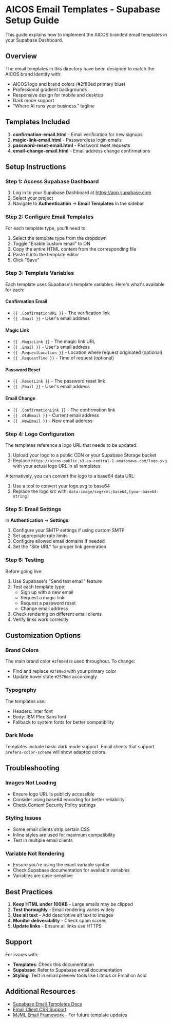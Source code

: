 # AICOS Email Templates - Supabase Setup Guide

This guide explains how to implement the AICOS branded email templates in your Supabase Dashboard.

## Overview

The email templates in this directory have been designed to match the AICOS brand identity with:
- AICOS logo and brand colors (#2f80ed primary blue)
- Professional gradient backgrounds
- Responsive design for mobile and desktop
- Dark mode support
- "Where AI runs your business." tagline

## Templates Included

1. **confirmation-email.html** - Email verification for new signups
2. **magic-link-email.html** - Passwordless login emails
3. **password-reset-email.html** - Password reset requests
4. **email-change-email.html** - Email address change confirmations

## Setup Instructions

### Step 1: Access Supabase Dashboard

1. Log in to your Supabase Dashboard at https://app.supabase.com
2. Select your project
3. Navigate to **Authentication** → **Email Templates** in the sidebar

### Step 2: Configure Email Templates

For each template type, you'll need to:

1. Select the template type from the dropdown
2. Toggle "Enable custom email" to ON
3. Copy the entire HTML content from the corresponding file
4. Paste it into the template editor
5. Click "Save"

### Step 3: Template Variables

Each template uses Supabase's template variables. Here's what's available for each:

#### Confirmation Email
- `{{ .ConfirmationURL }}` - The verification link
- `{{ .Email }}` - User's email address

#### Magic Link
- `{{ .MagicLink }}` - The magic link URL
- `{{ .Email }}` - User's email address
- `{{ .RequestLocation }}` - Location where request originated (optional)
- `{{ .RequestTime }}` - Time of request (optional)

#### Password Reset
- `{{ .ResetLink }}` - The password reset link
- `{{ .Email }}` - User's email address

#### Email Change
- `{{ .ConfirmationLink }}` - The confirmation link
- `{{ .OldEmail }}` - Current email address
- `{{ .NewEmail }}` - New email address

### Step 4: Logo Configuration

The templates reference a logo URL that needs to be updated:

1. Upload your logo to a public CDN or your Supabase Storage bucket
2. Replace `https://aicos-public.s3.eu-central-1.amazonaws.com/logo.svg` with your actual logo URL in all templates

Alternatively, you can convert the logo to a base64 data URL:
1. Use a tool to convert your logo.svg to base64
2. Replace the logo src with: `data:image/svg+xml;base64,[your-base64-string]`

### Step 5: Email Settings

In **Authentication** → **Settings**:

1. Configure your SMTP settings if using custom SMTP
2. Set appropriate rate limits
3. Configure allowed email domains if needed
4. Set the "Site URL" for proper link generation

### Step 6: Testing

Before going live:

1. Use Supabase's "Send test email" feature
2. Test each template type:
   - Sign up with a new email
   - Request a magic link
   - Request a password reset
   - Change email address
3. Check rendering on different email clients
4. Verify links work correctly

## Customization Options

### Brand Colors
The main brand color `#2f80ed` is used throughout. To change:
- Find and replace `#2f80ed` with your primary color
- Update hover state `#2570dd` accordingly

### Typography
The templates use:
- Headers: Inter font
- Body: IBM Plex Sans font
- Fallback to system fonts for better compatibility

### Dark Mode
Templates include basic dark mode support. Email clients that support `prefers-color-scheme` will show adapted colors.

## Troubleshooting

### Images Not Loading
- Ensure logo URL is publicly accessible
- Consider using base64 encoding for better reliability
- Check Content Security Policy settings

### Styling Issues
- Some email clients strip certain CSS
- Inline styles are used for maximum compatibility
- Test in multiple email clients

### Variable Not Rendering
- Ensure you're using the exact variable syntax
- Check Supabase documentation for available variables
- Variables are case-sensitive

## Best Practices

1. **Keep HTML under 100KB** - Large emails may be clipped
2. **Test thoroughly** - Email rendering varies widely
3. **Use alt text** - Add descriptive alt text to images
4. **Monitor deliverability** - Check spam scores
5. **Update links** - Ensure all links use HTTPS

## Support

For issues with:
- **Templates**: Check this documentation
- **Supabase**: Refer to Supabase email documentation
- **Styling**: Test in email preview tools like Litmus or Email on Acid

## Additional Resources

- [Supabase Email Templates Docs](https://supabase.com/docs/guides/auth/auth-email-templates)
- [Email Client CSS Support](https://www.campaignmonitor.com/css/)
- [MJML Email Framework](https://mjml.io/) - For future template updates